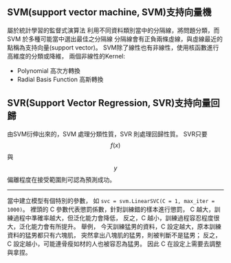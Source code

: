 ## SVM(support vector machine, SVM)支持向量機
屬於統計學習的監督式演算法
利用不同資料類別當中的分隔線，將問題分類，而 SVM 於多種可能當中選出最佳之分隔線
分隔線會有正負兩條虛線，與虛線最近的點稱為支持向量(support vector)。
SVM除了線性也有非線性，使用核函數進行高維度的分類或降維，
兩個非線性的Kernel:
- Polynomial 高次方轉換
- Radial Basis Function 高斯轉換

## SVR(Support Vector Regression, SVR)支持向量回歸
由SVM衍伸出來的，SVM 處理分類性質，SVR 則處理回歸性質。
SVR只要 $$f(x)$$ 與 $$y$$ 偏離程度在接受範圍則可認為預測成功。

---
當中建立模型有個特別的參數，
如 `svc = svm.LinearSVC(C = 1, max_iter = 1000)`。
裡頭的 C 參數代表懲罰係數，針對訓練錯的樣本進行懲罰，
C 越大，訓練過程中準確率越大，但泛化能力會降低，
反之，C 越小，訓練過程容忍程度很大，泛化能力會有所提升。
舉例， 今天訓練猛男的資料，C 設定越大，原本訓練資料的猛男都只有六塊肌，
突然拿出八塊肌的猛男，則被判斷不是猛男；
反之，C 設定越小，可能連骨瘦如材的人也被容忍為猛男。
因此 C 在設定上需要去調整與拿捏。
